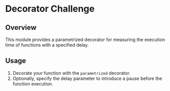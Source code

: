 # Decorator Challenge

## Overview

This module provides a parametrized decorator for measuring the execution time of functions with a specified delay.

## Usage

1. Decorate your function with the `parametrized` decorator.
2. Optionally, specify the delay parameter to introduce a pause before the function execution.
